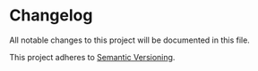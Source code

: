 # Changelog

All notable changes to this project will be documented in this file.

This project adheres to [Semantic Versioning](http://semver.org/).